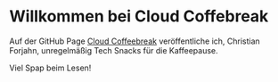 # Willkommen bei Cloud Coffebreak

Auf der GitHub Page [Cloud Coffeebreak](https://www.cloudcoffeebreak.com) veröffentliche ich, Christian Forjahn, unregelmäßig Tech Snacks für die Kaffeepause. 

Viel Spap beim Lesen!

